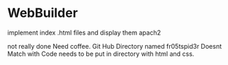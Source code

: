 # WebBuilder
implement index .html files and display them apach2



not really done Need coffee. Git Hub Directory named fr05tspid3r Doesnt Match with Code needs to be put in directory with html and css. 
